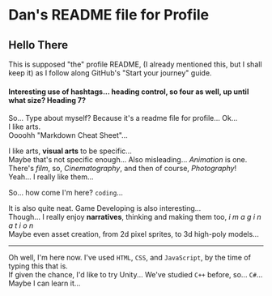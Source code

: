 # Dan's README file for Profile
## Hello There
This is supposed "the" profile README, (I already mentioned this, but I shall keep it) as I follow along GitHub's "Start your journey" guide.  
#### Interesting use of hashtags... heading control, so four as well, up until what size? Heading 7?

So... Type about myself? Because it's a readme file for profile... Ok...  
I like arts.  
Oooohh "Markdown Cheat Sheet"...  

I like arts, **visual arts** to be specific...  
Maybe that's not specific enough... Also misleading... *Animation* is one. There's *film*, so, *Cinematography*, and then of course, *Photography*!  
Yeah... I really like them...  

So... how come I'm here? `coding`...  

It is also quite neat. Game Developing is also interesting...  
Though... I really enjoy **narratives**, thinking and making them too, *i m a g i n a t i o n*  
Maybe even asset creation, from 2d pixel sprites, to 3d high-poly models...  

---
Oh well, I'm here now. I've used `HTML`, `CSS`, and `JavaScript`, by the time of typing this that is.  
If given the chance, I'd like to try Unity... We've studied `C++` before, so... `C#`... Maybe I can learn it...  
